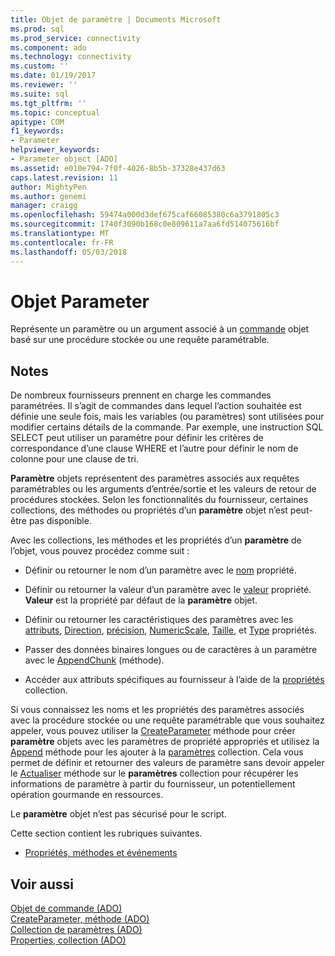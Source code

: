 ```yaml
---
title: Objet de paramètre | Documents Microsoft
ms.prod: sql
ms.prod_service: connectivity
ms.component: ado
ms.technology: connectivity
ms.custom: ''
ms.date: 01/19/2017
ms.reviewer: ''
ms.suite: sql
ms.tgt_pltfrm: ''
ms.topic: conceptual
apitype: COM
f1_keywords:
- Parameter
helpviewer_keywords:
- Parameter object [ADO]
ms.assetid: e010e794-7f0f-4026-8b5b-37328e437d63
caps.latest.revision: 11
author: MightyPen
ms.author: genemi
manager: craigg
ms.openlocfilehash: 59474a000d3def675caf66085380c6a3791805c3
ms.sourcegitcommit: 1740f3090b168c0e809611a7aa6fd514075616bf
ms.translationtype: MT
ms.contentlocale: fr-FR
ms.lasthandoff: 05/03/2018
---
```

# <a name="parameter-object"></a>Objet Parameter
Représente un paramètre ou un argument associé à un [commande](../../../ado/reference/ado-api/command-object-ado.md) objet basé sur une procédure stockée ou une requête paramétrable.  
  
## <a name="remarks"></a>Notes  
 De nombreux fournisseurs prennent en charge les commandes paramétrées. Il s’agit de commandes dans lequel l’action souhaitée est définie une seule fois, mais les variables (ou paramètres) sont utilisées pour modifier certains détails de la commande. Par exemple, une instruction SQL SELECT peut utiliser un paramètre pour définir les critères de correspondance d’une clause WHERE et l’autre pour définir le nom de colonne pour une clause de tri.  
  
 **Paramètre** objets représentent des paramètres associés aux requêtes paramétrables ou les arguments d’entrée/sortie et les valeurs de retour de procédures stockées. Selon les fonctionnalités du fournisseur, certaines collections, des méthodes ou propriétés d’un **paramètre** objet n’est peut-être pas disponible.  
  
 Avec les collections, les méthodes et les propriétés d’un **paramètre** de l’objet, vous pouvez procédez comme suit :  
  
-   Définir ou retourner le nom d’un paramètre avec le [nom](../../../ado/reference/ado-api/name-property-ado.md) propriété.  
  
-   Définir ou retourner la valeur d’un paramètre avec le [valeur](../../../ado/reference/ado-api/value-property-ado.md) propriété. **Valeur** est la propriété par défaut de la **paramètre** objet.  
  
-   Définir ou retourner les caractéristiques des paramètres avec les [attributs](../../../ado/reference/ado-api/attributes-property-ado.md), [Direction](../../../ado/reference/ado-api/direction-property.md), [précision](../../../ado/reference/ado-api/precision-property-ado.md), [NumericScale](../../../ado/reference/ado-api/numericscale-property-ado.md), [ Taille](../../../ado/reference/ado-api/size-property-ado-parameter.md), et [Type](../../../ado/reference/ado-api/type-property-ado.md) propriétés.  
  
-   Passer des données binaires longues ou de caractères à un paramètre avec le [AppendChunk](../../../ado/reference/ado-api/appendchunk-method-ado.md) (méthode).  
  
-   Accéder aux attributs spécifiques au fournisseur à l’aide de la [propriétés](../../../ado/reference/ado-api/properties-collection-ado.md) collection.  
  
 Si vous connaissez les noms et les propriétés des paramètres associés avec la procédure stockée ou une requête paramétrable que vous souhaitez appeler, vous pouvez utiliser la [CreateParameter](../../../ado/reference/ado-api/createparameter-method-ado.md) méthode pour créer **paramètre** objets avec les paramètres de propriété appropriés et utilisez la [Append](../../../ado/reference/ado-api/append-method-ado.md) méthode pour les ajouter à la [paramètres](../../../ado/reference/ado-api/parameters-collection-ado.md) collection. Cela vous permet de définir et retourner des valeurs de paramètre sans devoir appeler le [Actualiser](../../../ado/reference/ado-api/refresh-method-ado.md) méthode sur le **paramètres** collection pour récupérer les informations de paramètre à partir du fournisseur, un potentiellement opération gourmande en ressources.  
  
 Le **paramètre** objet n’est pas sécurisé pour le script.  
  
 Cette section contient les rubriques suivantes.  
  
-   [Propriétés, méthodes et événements](../../../ado/reference/ado-api/parameter-object-properties-methods-and-events.md)  
  
## <a name="see-also"></a>Voir aussi  
 [Objet de commande (ADO)](../../../ado/reference/ado-api/command-object-ado.md)   
 [CreateParameter, méthode (ADO)](../../../ado/reference/ado-api/createparameter-method-ado.md)   
 [Collection de paramètres (ADO)](../../../ado/reference/ado-api/parameters-collection-ado.md)   
 [Properties, collection (ADO)](../../../ado/reference/ado-api/properties-collection-ado.md)
